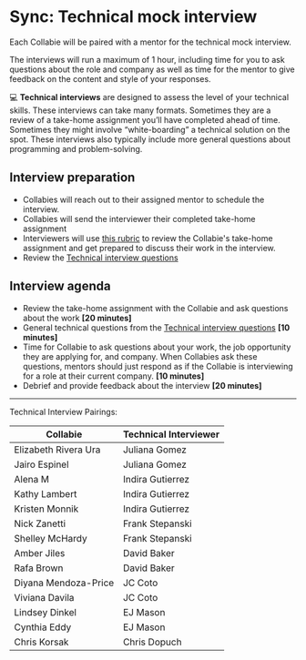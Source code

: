 # Sync: Technical mock interview

Each Collabie will be paired with a mentor for the technical mock interview.

The interviews will run a maximum of 1 hour, including time for you to ask questions about the role and company as well as time for the mentor to give feedback on the content and style of your responses.

<aside>
💻 <strong>Technical interviews</strong> are designed to assess the level of your technical skills. These interviews can take many formats. Sometimes they are a review of a take-home assignment you’ll have completed ahead of time. Sometimes they might involve “white-boarding” a technical solution on the spot. These interviews also typically include more general questions about programming and problem-solving.

</aside>

## Interview preparation

- Collabies will reach out to their assigned mentor to schedule the interview.
- Collabies will send the interviewer their completed take-home assignment
- Interviewers will use [this rubric](https://docs.google.com/spreadsheets/d/17m_A_cinlrju0H1KfNcodWgv1Dh8gsW-v5emcHSEjjA/edit) to review the Collabie's take-home assignment and get prepared to discuss their work in the interview.
- Review the [Technical interview questions](../resources/technical-interview-questions.md)

## Interview agenda

- Review the take-home assignment with the Collabie and ask questions about the work **[20 minutes]**
- General technical questions from the [Technical interview questions](../resources/technical-interview-questions.md) **[10 minutes]**
- Time for Collabie to ask questions about your work, the job opportunity they are applying for, and company. When Collabies ask these questions, mentors should just respond as if the Collabie is interviewing for a role at their current company. **[10 minutes]**
- Debrief and provide feedback about the interview **[20 minutes]**

---

Technical Interview Pairings:

[comment]: <> (Populate using the values in this CodeSandbox: https://codesandbox.io/s/career-lab-pairings-u1qmj?file=/src/App.js)
[comment]: <> (TODO: move this script into this project somehow)

| Collabie | Technical Interviewer |
| ---- | ---- |
| Elizabeth Rivera Ura | Juliana Gomez |
| Jairo Espinel | Juliana Gomez |
| Alena M | Indira Gutierrez |
| Kathy Lambert | Indira Gutierrez |
| Kristen Monnik | Indira Gutierrez |
| Nick Zanetti | Frank Stepanski |
| Shelley McHardy | Frank Stepanski |
| Amber Jiles | David Baker |
| Rafa Brown | David Baker |
| Diyana Mendoza-Price | JC Coto |
| Viviana Davila | JC Coto  |
| Lindsey Dinkel | EJ Mason |
| Cynthia Eddy | EJ Mason |
| Chris Korsak | Chris Dopuch |
